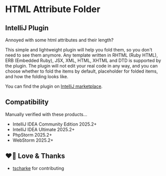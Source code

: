 # HTML Attribute Folder

## IntelliJ Plugin

Annoyed with some html attributes and their length?

This simple and lightweight plugin will help you fold them, so you don't need to see them anymore. Any template written in RHTML (Ruby HTML), ERB (Embedded
Ruby), JSX, XML, HTML, XHTML and DTD is supported by the plugin. The plugin will not edit your real code in any way, and you can choose whether
to fold the items by default, placeholder for folded items, and how the folding looks like.

You can find the plugin on [IntelliJ marketplace](https://plugins.jetbrains.com/plugin/19715-html-attribute-folder).

## Compatibility

Manually verified with these products…

- IntelliJ IDEA Community Edition 2025.2+
- IntelliJ IDEA Ultimate 2025.2+
- PhpStorm 2025.2+
- WebStorm 2025.2+

## ❤️🙏 Love & Thanks

- [tscharke](https://github.com/tscharke) for contributing

